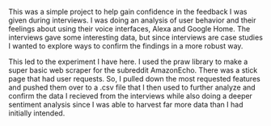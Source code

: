 This was a simple project to help gain confidence in the feedback I was given during interviews. I was doing an analysis of user behavior and their feelings about using their voice interfaces, Alexa and Google Home. The interviews gave some interesting data, but since interviews are case studies I wanted to explore ways to confirm the findings in a more robust way. 

This led to the experiment I have here. I used the praw library to make a super basic web scraper for the subreddit AmazonEcho. There was a stick page that had user requests. So, I pulled down the most requested features and pushed them over to a .csv file that I then used to further analyze and confirm the data I recieved from the interviews while also doing a deeper sentiment analysis since I was able to harvest far more data than I had initially intended. 

